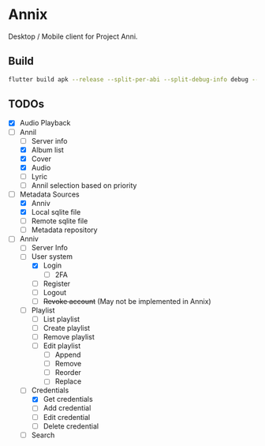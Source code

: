 # Annix

Desktop / Mobile client for Project Anni.

## Build

```bash
flutter build apk --release --split-per-abi --split-debug-info debug --obfuscate
```

## TODOs

- [x] Audio Playback
- [ ] Annil
  - [ ] Server info
  - [x] Album list
  - [x] Cover
  - [x] Audio
  - [ ] Lyric
  - [ ] Annil selection based on priority
- [ ] Metadata Sources
  - [x] Anniv
  - [x] Local sqlite file
  - [ ] Remote sqlite file
  - [ ] Metadata repository
- [ ] Anniv
  - [ ] Server Info
  - [ ] User system
    - [x] Login
      - [ ] 2FA
    - [ ] Register
    - [ ] Logout
    - [ ] ~~Revoke account~~ (May not be implemented in Annix)
  - [ ] Playlist
    - [ ] List playlist
    - [ ] Create playlist
    - [ ] Remove playlist
    - [ ] Edit playlist
      - [ ] Append
      - [ ] Remove
      - [ ] Reorder
      - [ ] Replace
  - [ ] Credentials
    - [x] Get credentials
    - [ ] Add credential
    - [ ] Edit credential
    - [ ] Delete credential
  - [ ] Search
